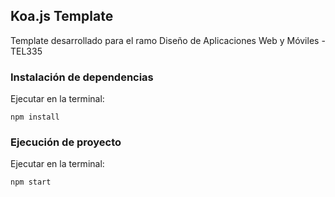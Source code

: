 ## Koa.js Template
Template desarrollado para el ramo Diseño de Aplicaciones Web y Móviles - TEL335


### Instalación de dependencias
Ejecutar en la terminal:

`npm install`


### Ejecución de proyecto
Ejecutar en la terminal:

`npm start`